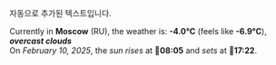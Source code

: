 
자동으로 추가된 텍스트입니다.

<!--START_SECTION:weather:moscow-->
Currently in **Moscow** (RU), the weather is: **-4.0°C** (feels like **-6.9°C**), ***overcast clouds***<br/>
On *February 10, 2025*, the *sun rises* at 🌅**08:05** and *sets* at 🌇**17:22**.
<!--END_SECTION:weather-->
